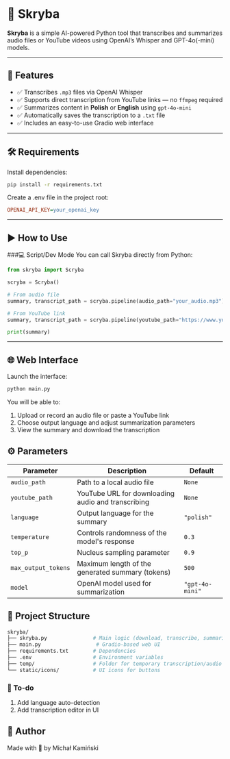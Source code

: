 # 🧠 Skryba

**Skryba** is a simple AI-powered Python tool that transcribes and summarizes audio files or YouTube videos using OpenAI’s Whisper and GPT-4o(-mini) models.

---

## 🚀 Features

- ✅ Transcribes `.mp3` files via OpenAI Whisper  
- ✅ Supports direct transcription from YouTube links — no `ffmpeg` required  
- ✅ Summarizes content in **Polish** or **English** using `gpt-4o-mini`  
- ✅ Automatically saves the transcription to a `.txt` file  
- ✅ Includes an easy-to-use Gradio web interface  

---

## 🛠 Requirements

Install dependencies:

```bash
pip install -r requirements.txt
```

Create a .env file in the project root:

```ini
OPENAI_API_KEY=your_openai_key
```

---
## ▶️ How to Use
###💻 Script/Dev Mode
You can call Skryba directly from Python:

```python
from skryba import Scryba

scryba = Scryba()

# From audio file
summary, transcript_path = scryba.pipeline(audio_path="your_audio.mp3")

# From YouTube link
summary, transcript_path = scryba.pipeline(youtube_path="https://www.youtube.com/watch?v=dQw4w9WgXcQ")

print(summary)
```
---
## 🌐 Web Interface
Launch the interface:

```bash
python main.py
```

You will be able to:
1) Upload or record an audio file or paste a YouTube link
2) Choose output language and adjust summarization parameters
3) View the summary and download the transcription

## ⚙️ Parameters
| Parameter           | Description                                        | Default         |
|--------------------|----------------------------------------------------|-----------------|
| `audio_path`        | Path to a local audio file                         | `None`          |
| `youtube_path`      | YouTube URL for downloading audio and transcribing | `None`          |
| `language`          | Output language for the summary                    | `"polish"`      |
| `temperature`       | Controls randomness of the model's response        | `0.3`           |
| `top_p`             | Nucleus sampling parameter                         | `0.9`           |
| `max_output_tokens` | Maximum length of the generated summary (tokens)   | `500`           |
| `model`             | OpenAI model used for summarization                | `"gpt-4o-mini"` |

## 📁 Project Structure
```bash
skryba/
├── skryba.py               # Main logic (download, transcribe, summarize)
├── main.py                  # Gradio-based web UI
├── requirements.txt        # Dependencies
├── .env                    # Environment variables
├── temp/                   # Folder for temporary transcription/audio files
└── static/icons/           # UI icons for buttons
```

### 📌 To-do
1) Add language auto-detection
2) Add transcription editor in UI

## 👤 Author
Made with 🧠 by Michał Kamiński

